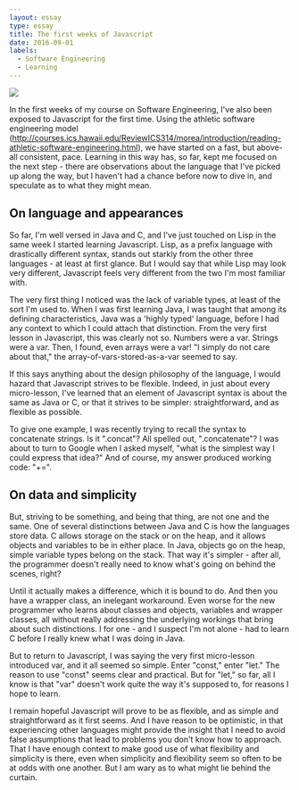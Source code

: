 ```yaml
---
layout: essay
type: essay
title: The first weeks of Javascript
date: 2016-09-01
labels:
  - Software Engineering
  - Learning
---
```


<img class="ui tiny right spaced image" src="../images/ essay1.png">

In the first weeks of my course on Software Engineering, I've also been exposed to Javascript for the first time. Using the athletic software engineering model (http://courses.ics.hawaii.edu/ReviewICS314/morea/introduction/reading-athletic-software-engineering.html), we have started on a fast, but above-all consistent, pace. Learning in this way has, so far, kept me focused on the next step - there are observations about the language that I've picked up along the way, but I haven't had a chance before now to dive in, and speculate as to what they might mean.

## On language and appearances

So far, I'm well versed in Java and C, and I've just touched on Lisp in the same week I started learning Javascript. Lisp, as a prefix language with drastically different syntax, stands out starkly from the other three languages - at least at first glance. But I would say that while Lisp may look very different, Javascript feels very different from the two I'm most familiar with.

The very first thing I noticed was the lack of variable types, at least of the sort I'm used to. When I was first learning Java, I was taught that among its defining characteristics, Java was a 'highly typed' language, before I had any context to which I could attach that distinction. From the very first lesson in Javascript, this was clearly not so. Numbers were a var. Strings were a var. Then, I found, even arrays were a var! "I simply do not care about that," the array-of-vars-stored-as-a-var seemed to say.

If this says anything about the design philosophy of the language, I would hazard that Javascript strives to be flexible. Indeed, in just about every micro-lesson, I've learned that an element of Javascript syntax is about the same as Java or C, or that it strives to be simpler: straightforward, and as flexible as possible. 

To give one example, I was recently trying to recall the syntax to concatenate strings. Is it ".concat"? All spelled out, ".concatenate"? I was about to turn to Google when I asked myself, "what is the simplest way I could express that idea?" And of course, my answer produced working code: "+=".

## On data and simplicity

But, striving to be something, and being that thing, are not one and the same. One of several distinctions between Java and C is how the languages store data. C allows storage on the stack or on the heap, and it allows objects and variables to be in either place. In Java, objects go on the heap, simple variable types belong on the stack. That way it's simpler - after all, the programmer doesn't really need to know what's going on behind the scenes, right?

Until it actually makes a difference, which it is bound to do. And then you have a wrapper class, an inelegant workaround. Even worse for the new programmer who learns about classes and objects, variables and wrapper classes, all without really addressing the underlying workings that bring about such distinctions. I for one - and I suspect I'm not alone - had to learn C before I really knew what I was doing in Java.

But to return to Javascript, I was saying the very first micro-lesson introduced var, and it all seemed so simple. Enter "const," enter "let." The reason to use "const" seems clear and practical. But for "let," so far, all I know is that "var" doesn't work quite the way it's supposed to, for reasons I hope to learn.

I remain hopeful Javascript will prove to be as flexible, and as simple and straightforward as it first seems. And I have reason to be optimistic, in that experiencing other languages might provide the insight that I need to avoid false assumptions that lead to problems you don't know how to approach. That I have enough context to make good use of what flexibility and simplicity is there, even when simplicity and flexibility seem so often to be at odds with one another. But I am wary as to what might lie behind the curtain.




